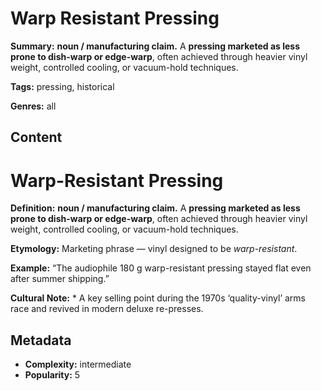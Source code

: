 # Warp Resistant Pressing

**Summary:** **noun / manufacturing claim.** A **pressing marketed as less prone to dish-warp or edge-warp**, often achieved through heavier vinyl weight, controlled cooling, or vacuum-hold techniques.

**Tags:** pressing, historical

**Genres:** all

## Content

# Warp-Resistant Pressing

**Definition:** **noun / manufacturing claim.** A **pressing marketed as less prone to dish-warp or edge-warp**, often achieved through heavier vinyl weight, controlled cooling, or vacuum-hold techniques.

**Etymology:** Marketing phrase — vinyl designed to be *warp-resistant*.

**Example:** “The audiophile 180 g warp-resistant pressing stayed flat even after summer shipping.”

**Cultural Note:** * A key selling point during the 1970s ‘quality-vinyl’ arms race and revived in modern deluxe re-presses.

## Metadata

- **Complexity:** intermediate
- **Popularity:** 5
